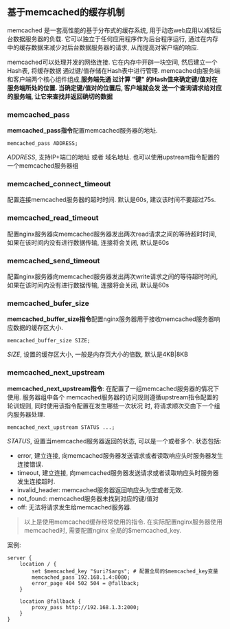 ## 基于memcached的缓存机制

memcached 是一套高性能的基于分布式的缓存系统, 用于动态web应用以减轻后台数据服务器的负载.
它可以独立于任何应用程序作为后台程序运行, 通过在内存中的缓存数据来减少对后台数据服务器的请求,
从而提高对客户端的响应.

memcached可以处理并发的网络连接. 它在内存中开辟一块空间, 然后建立一个Hash表, 将缓存数据
通过键/值存储在Hash表中进行管理. memcached由服务端和客户端两个核心组件组成,**服务端先通
过计算 "键" 的Hash值来确定键/值对在服务端所处的位置. 当确定键/值对的位置后, 客户端就会发
送一个查询请求给对应的服务端, 让它来查找并返回确切的数据**


### memcached_pass

**memcached_pass指令**配置memcached服务器的地址.

```
memcached_pass ADDRESS;
```
*ADDRESS*, 支持IP+端口的地址 或者 域名地址. 也可以使用upstream指令配置的一个memcached服务器组


### memcached_connect_timeout

配置连接memcached服务器的超时时间. 默认是60s, 建议该时间不要超过75s.

### memcached_read_timeout

配置nginx服务器向memcached服务器发出两次read请求之间的等待超时时间, 如果在该时间内没有进行数据传输,
连接将会关闭, 默认是60s

### memcached_send_timeout

配置nginx服务器向memcached服务器发出两次write请求之间的等待超时时间, 如果在该时间内没有进行数据传输,
连接将会关闭, 默认是60s

### memcached_bufer_size

**memcached_buffer_size指令**配置nginx服务器用于接收memcached服务器响应数据的缓存区大小.

```
memcached_buffer_size SIZE;
```
*SIZE*, 设置的缓存区大小, 一般是内存页大小的倍数, 默认是4KB|8KB

### memcached_next_upstream

**memcached_next_upstream指令**: 在配置了一组memcached服务器的情况下使用. 服务器组中各个
memcached服务器的访问规则遵循upstream指令配置的轮训规则, 同时使用该指令配置在发生哪些一次状况
时, 将请求顺次交由下一个组内服务器处理.
 
```
memcached_next_upstream STATUS ...;
```
*STATUS*, 设置当memcached服务器返回的状态, 可以是一个或者多个. 状态包括:

- error, 建立连接, 向memcached服务器发送请求或者读取响应头时服务器发生连接错误.
- timeout, 建立连接, 向memcached服务器发送请求或者读取响应头时服务器发生连接超时.
- invalid_header: memcached服务器返回响应头为空或者无效.
- not_found: memcached服务器未找到对应的键/值对
- off: 无法将请求发生给memcached服务器.


>以上是使用memcached缓存经常使用的指令. 在实际配置nginx服务器使用memcached时, 需要配置nginx
全局的$memcached_key.

案例:
```
server {
    location / {
        set $memcached_key "$uri?$args"; # 配置全局的$memcached_key变量
        memcached_pass 192.168.1.4:8080;
        error_page 404 502 504 = @fallback;
    }
    
    location @fallback {
        proxy_pass http://192.168.1.3:2000;
    }
}
```
